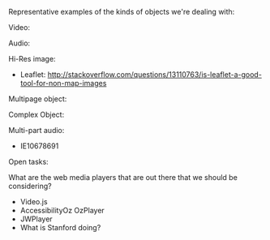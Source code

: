 

Representative examples of the kinds of objects we're dealing with:

Video:

Audio:

Hi-Res image:

- Leaflet: http://stackoverflow.com/questions/13110763/is-leaflet-a-good-tool-for-non-map-images

Multipage object:

Complex Object:

Multi-part audio:

* IE10678691


Open tasks:

What are the web media players that are out there that we should be considering?

- Video.js
- AccessibilityOz OzPlayer
- JWPlayer
- What is Stanford doing?